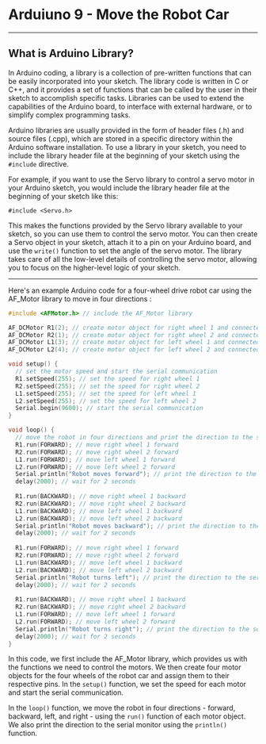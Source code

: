 # Arduiuno 9 - Move the Robot Car

-----------------------------------------------------------------------------------------------------------------------------------------------------------------------
## What is Arduino Library?

In Arduino coding, a library is a collection of pre-written functions that can be easily incorporated into your sketch. The library code is written in C or C++, and it provides a set of functions that can be called by the user in their sketch to accomplish specific tasks. Libraries can be used to extend the capabilities of the Arduino board, to interface with external hardware, or to simplify complex programming tasks.

Arduino libraries are usually provided in the form of header files (.h) and source files (.cpp), which are stored in a specific directory within the Arduino software installation. To use a library in your sketch, you need to include the library header file at the beginning of your sketch using the `#include` directive.

For example, if you want to use the Servo library to control a servo motor in your Arduino sketch, you would include the library header file at the beginning of your sketch like this:

```
#include <Servo.h>
```

This makes the functions provided by the Servo library available to your sketch, so you can use them to control the servo motor. You can then create a Servo object in your sketch, attach it to a pin on your Arduino board, and use the `write()` function to set the angle of the servo motor. The library takes care of all the low-level details of controlling the servo motor, allowing you to focus on the higher-level logic of your sketch.

-----------------------------------------------------------------------------------------------------------------------------------------------------------------------

Here's an example Arduino code for a four-wheel drive robot car using the AF_Motor library to move in four directions :

```C++
#include <AFMotor.h> // include the AF_Motor library

AF_DCMotor R1(2); // create motor object for right wheel 1 and connected to Motorshield M2
AF_DCMotor R2(1); // create motor object for right wheel 2 and connected to Motorshield M1
AF_DCMotor L1(3); // create motor object for left wheel 1 and connected to Motorshield M3
AF_DCMotor L2(4); // create motor object for left wheel 2 and connected to Motorshield M4

void setup() {
  // set the motor speed and start the serial communication
  R1.setSpeed(255); // set the speed for right wheel 1
  R2.setSpeed(255); // set the speed for right wheel 2
  L1.setSpeed(255); // set the speed for left wheel 1
  L2.setSpeed(255); // set the speed for left wheel 2
  Serial.begin(9600); // start the serial communication
}

void loop() {
  // move the robot in four directions and print the direction to the serial monitor
  R1.run(FORWARD); // move right wheel 1 forward
  R2.run(FORWARD); // move right wheel 2 forward
  L1.run(FORWARD); // move left wheel 1 forward
  L2.run(FORWARD); // move left wheel 2 forward
  Serial.println("Robot moves forward"); // print the direction to the serial monitor
  delay(2000); // wait for 2 seconds
  
  R1.run(BACKWARD); // move right wheel 1 backward
  R2.run(BACKWARD); // move right wheel 2 backward
  L1.run(BACKWARD); // move left wheel 1 backward
  L2.run(BACKWARD); // move left wheel 2 backward
  Serial.println("Robot moves backward"); // print the direction to the serial monitor
  delay(2000); // wait for 2 seconds
  
  R1.run(FORWARD); // move right wheel 1 forward
  R2.run(FORWARD); // move right wheel 2 forward
  L1.run(BACKWARD); // move left wheel 1 backward
  L2.run(BACKWARD); // move left wheel 2 backward
  Serial.println("Robot turns left"); // print the direction to the serial monitor
  delay(2000); // wait for 2 seconds
  
  R1.run(BACKWARD); // move right wheel 1 backward
  R2.run(BACKWARD); // move right wheel 2 backward
  L1.run(FORWARD); // move left wheel 1 forward
  L2.run(FORWARD); // move left wheel 2 forward
  Serial.println("Robot turns right"); // print the direction to the serial monitor
  delay(2000); // wait for 2 seconds
}
```

In this code, we first include the AF_Motor library, which provides us with the functions we need to control the motors. We then create four motor objects for the four wheels of the robot car and assign them to their respective pins. In the `setup()` function, we set the speed for each motor and start the serial communication.

In the `loop()` function, we move the robot in four directions - forward, backward, left, and right - using the `run()` function of each motor object. We also print the direction to the serial monitor using the `println()` function.
